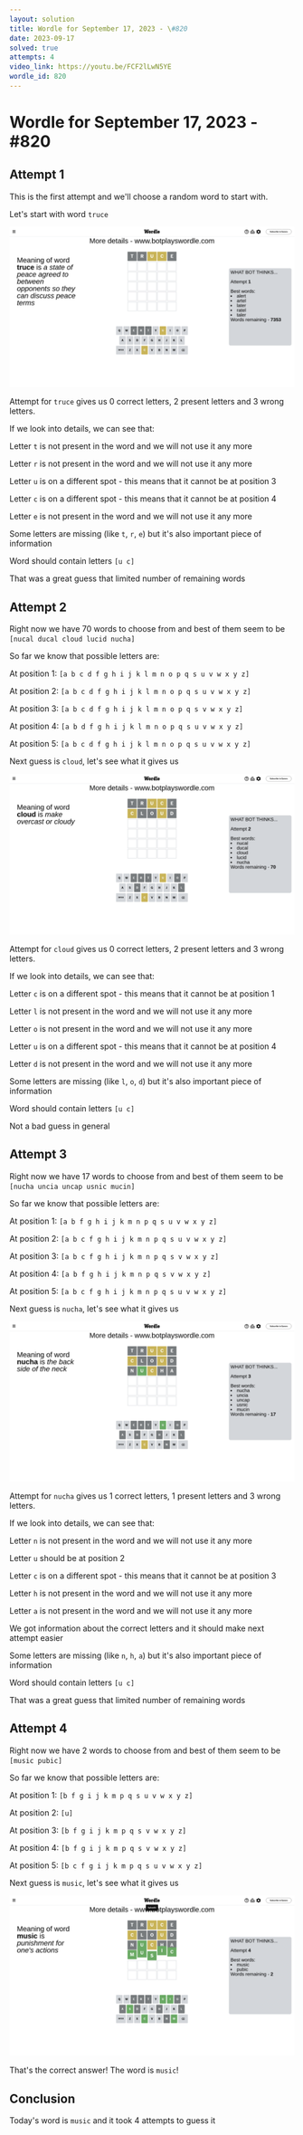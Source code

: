 ```yaml
---
layout: solution
title: Wordle for September 17, 2023 - \#820
date: 2023-09-17
solved: true
attempts: 4
video_link: https://youtu.be/FCF2lLwN5YE
wordle_id: 820
---
```


# Wordle for September 17, 2023 - \#820

## Attempt 1

This is the first attempt and we'll choose a random word to start with.

Let's start with word `truce`

![Attempt 1](2023-09-17/attempt-1.png)

Attempt for `truce` gives us 0 correct letters, 2 present letters and 3 wrong letters.

If we look into details, we can see that:

Letter `t` is not present in the word and we will not use it any more

Letter `r` is not present in the word and we will not use it any more

Letter `u` is on a different spot - this means that it cannot be at position 3

Letter `c` is on a different spot - this means that it cannot be at position 4

Letter `e` is not present in the word and we will not use it any more

Some letters are missing (like `t`, `r`, `e`) but it's also important piece of information

Word should contain letters `[u c]`

That was a great guess that limited number of remaining words



## Attempt 2

Right now we have 70 words to choose from and best of them seem to be `[nucal ducal cloud lucid nucha]`

So far we know that possible letters are:

At position 1: `[a b c d f g h i j k l m n o p q s u v w x y z]`

At position 2: `[a b c d f g h i j k l m n o p q s u v w x y z]`

At position 3: `[a b c d f g h i j k l m n o p q s v w x y z]`

At position 4: `[a b d f g h i j k l m n o p q s u v w x y z]`

At position 5: `[a b c d f g h i j k l m n o p q s u v w x y z]`

Next guess is `cloud`, let's see what it gives us

![Attempt 2](2023-09-17/attempt-2.png)

Attempt for `cloud` gives us 0 correct letters, 2 present letters and 3 wrong letters.

If we look into details, we can see that:

Letter `c` is on a different spot - this means that it cannot be at position 1

Letter `l` is not present in the word and we will not use it any more

Letter `o` is not present in the word and we will not use it any more

Letter `u` is on a different spot - this means that it cannot be at position 4

Letter `d` is not present in the word and we will not use it any more

Some letters are missing (like `l`, `o`, `d`) but it's also important piece of information

Word should contain letters `[u c]`

Not a bad guess in general



## Attempt 3

Right now we have 17 words to choose from and best of them seem to be `[nucha uncia uncap usnic mucin]`

So far we know that possible letters are:

At position 1: `[a b f g h i j k m n p q s u v w x y z]`

At position 2: `[a b c f g h i j k m n p q s u v w x y z]`

At position 3: `[a b c f g h i j k m n p q s v w x y z]`

At position 4: `[a b f g h i j k m n p q s v w x y z]`

At position 5: `[a b c f g h i j k m n p q s u v w x y z]`

Next guess is `nucha`, let's see what it gives us

![Attempt 3](2023-09-17/attempt-3.png)

Attempt for `nucha` gives us 1 correct letters, 1 present letters and 3 wrong letters.

If we look into details, we can see that:

Letter `n` is not present in the word and we will not use it any more

Letter `u` should be at position 2

Letter `c` is on a different spot - this means that it cannot be at position 3

Letter `h` is not present in the word and we will not use it any more

Letter `a` is not present in the word and we will not use it any more

We got information about the correct letters and it should make next attempt easier

Some letters are missing (like `n`, `h`, `a`) but it's also important piece of information

Word should contain letters `[u c]`

That was a great guess that limited number of remaining words



## Attempt 4

Right now we have 2 words to choose from and best of them seem to be `[music pubic]`

So far we know that possible letters are:

At position 1: `[b f g i j k m p q s u v w x y z]`

At position 2: `[u]`

At position 3: `[b f g i j k m p q s v w x y z]`

At position 4: `[b f g i j k m p q s v w x y z]`

At position 5: `[b c f g i j k m p q s u v w x y z]`

Next guess is `music`, let's see what it gives us

![Attempt 4](2023-09-17/attempt-4.png)

That's the correct answer! The word is `music`!

## Conclusion

Today's word is `music` and it took 4 attempts to guess it

